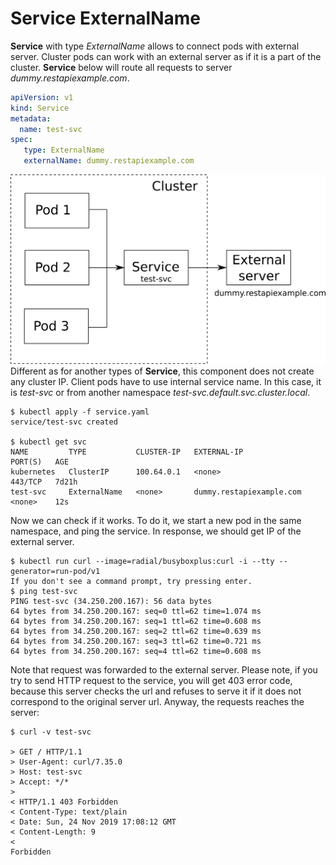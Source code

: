 # Service ExternalName
**Service** with type *ExternalName* allows to connect pods with external server. Cluster pods can work with an external server as if it is a part of the cluster.
**Service** below will route all requests to server *dummy.restapiexample.com*.
```yaml
apiVersion: v1
kind: Service
metadata:
  name: test-svc
spec:
   type: ExternalName
   externalName: dummy.restapiexample.com
```
![](images/external-name.png)
Different as for another types of **Service**, this component does not create any cluster IP. Client pods have to use internal service name. In this case, it is *test-svc* or from another namespace *test-svc.default.svc.cluster.local*.
```
$ kubectl apply -f service.yaml
service/test-svc created

$ kubectl get svc
NAME         TYPE           CLUSTER-IP   EXTERNAL-IP                PORT(S)   AGE
kubernetes   ClusterIP      100.64.0.1   <none>                     443/TCP   7d21h
test-svc     ExternalName   <none>       dummy.restapiexample.com   <none>    12s
```
Now we can check if it works. To do it, we start a new pod in the same namespace, and ping the service. In response, we should get IP of the external server.
```
$ kubectl run curl --image=radial/busyboxplus:curl -i --tty --generator=run-pod/v1
If you don't see a command prompt, try pressing enter.
$ ping test-svc
PING test-svc (34.250.200.167): 56 data bytes
64 bytes from 34.250.200.167: seq=0 ttl=62 time=1.074 ms
64 bytes from 34.250.200.167: seq=1 ttl=62 time=0.608 ms
64 bytes from 34.250.200.167: seq=2 ttl=62 time=0.639 ms
64 bytes from 34.250.200.167: seq=3 ttl=62 time=0.721 ms
64 bytes from 34.250.200.167: seq=4 ttl=62 time=0.608 ms
```
Note that request was forwarded to the external server.
Please note, if you try to send HTTP request to the service,  you will get 403 error code, because this server checks the url and refuses to serve it if it does not correspond to the original server url. Anyway, the requests reaches the server:
```
$ curl -v test-svc

> GET / HTTP/1.1
> User-Agent: curl/7.35.0
> Host: test-svc
> Accept: */*
>
< HTTP/1.1 403 Forbidden
< Content-Type: text/plain
< Date: Sun, 24 Nov 2019 17:08:12 GMT
< Content-Length: 9
<
Forbidden
```
